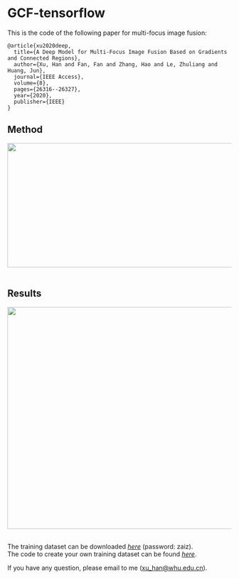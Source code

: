 # GCF-tensorflow
This is the code of the following paper for multi-focus image fusion:
```
@article{xu2020deep,
  title={A Deep Model for Multi-Focus Image Fusion Based on Gradients and Connected Regions},
  author={Xu, Han and Fan, Fan and Zhang, Hao and Le, Zhuliang and Huang, Jun},
  journal={IEEE Access},
  volume={8},
  pages={26316--26327},
  year={2020},
  publisher={IEEE}
}
```
## Method
<div align=center><img src="https://github.com/hanna-xu/GCF/blob/master/figures/method.png" width="800" height="280"/></div><br>

## Results
<div align=center><img src="https://github.com/hanna-xu/GCF/blob/master/figures/results.png" width="800" height="500"/></div><br>

The training dataset can be downloaded [*here*](https://pan.baidu.com/s/1yy-HuiLjrxmktQ0U2QCw3A) (password: zaiz).<br>
The code to create your own training dataset can be found [*here*](https://github.com/hanna-xu/utils).

If you have any question, please email to me (xu_han@whu.edu.cn).
